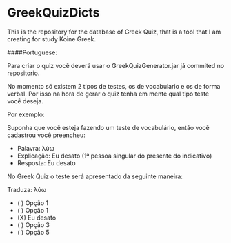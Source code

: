 # GreekQuizDicts

This is the repository for the database of Greek Quiz, that is a tool that I am creating for study Koine Greek.

####Portuguese:

Para criar o quiz você deverá usar o GreekQuizGenerator.jar já commited no repositorio.

No momento só existem 2 tipos de testes, os de vocabulario e os de forma verbal. Por isso na hora de gerar 
o quiz tenha em mente qual tipo teste você deseja.

Por exemplo:

Suponha que você esteja fazendo um teste de vocabulário, então você cadastrou você preencheu:
- Palavra: λύω
- Explicação: Eu desato (1ª pessoa singular do presente do indicativo)
- Resposta: Eu desato

No Greek Quiz o teste será apresentado da seguinte maneira:

Traduza: λύω

- ( ) Opção 1
- ( ) Opção 1
- (X) Eu desato
- ( ) Opção 3
- ( ) Opção 5
